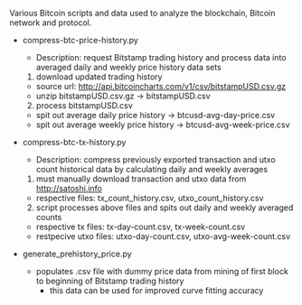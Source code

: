 Various Bitcoin scripts and data used to analyze the blockchain, Bitcoin network and protocol.

 - compress-btc-price-history.py
   - Description: request Bitstamp trading history and process data into averaged daily and weekly price history data sets
   1. download updated trading history
     - source url: http://api.bitcoincharts.com/v1/csv/bitstampUSD.csv.gz
     - unzip bitstampUSD.csv.gz -> bitstampUSD.csv
   2. process bitstampUSD.csv 
     - spit out average daily price history -> btcusd-avg-day-price.csv
     - spit out average weekly price history -> btcusd-avg-week-price.csv

 - compress-btc-tx-history.py
   - Description: compress previously exported transaction and utxo count historical data by calculating daily and weekly averages
   1. must manually download transaction and utxo data from http://satoshi.info
     - respective files: tx_count_history.csv, utxo_count_history.csv
   2. script processes above files and spits out daily and weekly averaged counts
     - respective tx files: tx-day-count.csv, tx-week-count.csv
     - restpecive utxo files: utxo-day-count.csv, utxo-avg-week-count.csv

 - generate_prehistory_price.py
   - populates .csv file with dummy price data from mining of first block to beginning of Bitstamp trading history
     - this data can be used for improved curve fitting accuracy

